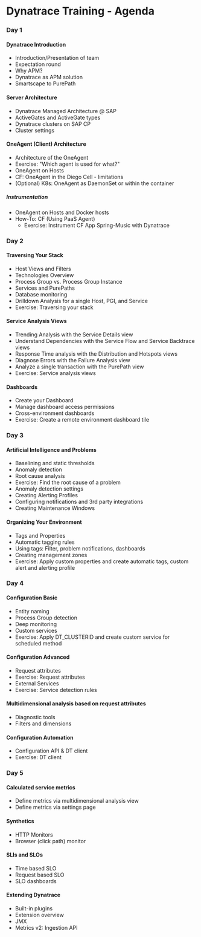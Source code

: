 # Dynatrace Training - Agenda
### Day 1
#### Dynatrace Introduction

- Introduction/Presentation of team
- Expectation round
- Why APM?
- Dynatrace as APM solution
- Smartscape to PurePath

#### Server Architecture

- Dynatrace Managed Architecture @ SAP
- ActiveGates and ActiveGate types
- Dynatrace clusters on SAP CP
- Cluster settings

#### OneAgent (Client) Architecture

- Architecture of the OneAgent
- Exercise: "Which agent is used for what?"
- OneAgent on Hosts
- CF: OneAgent in the Diego Cell - limitations 
- (Optional) K8s: OneAgent as DaemonSet or within the container

##### Instrumentation

- OneAgent on Hosts and Docker hosts
- How-To: CF (Using PaaS Agent) 
  - Exercise: Instrument CF App Spring-Music with Dynatrace

### Day 2

#### Traversing Your Stack
- Host Views and Filters
- Technologies Overview
- Process Group vs. Process Group Instance
- Services and PurePaths
- Database monitoring
- Drilldown Analysis for a single Host, PGI, and Service
- Exercise: Traversing your stack

#### Service Analysis Views
- Trending Analysis with the Service Details view
- Understand Dependencies with the Service Flow and Service Backtrace views
- Response Time analysis with the Distribution and Hotspots views
- Diagnose Errors with the Failure Analysis view
- Analyze a single transaction with the PurePath view
- Exercise: Service analysis views

#### Dashboards
- Create your Dashboard
- Manage dashboard access permissions
- Cross-environment dashboards
- Exercise: Create a remote environment dashboard tile

### Day 3

#### Artificial Intelligence and Problems
- Baselining and static thresholds
- Anomaly detection
- Root cause analysis
- Exercise: Find the root cause of a problem
- Anomaly detection settings
- Creating Alerting Profiles
- Configuring notifications and 3rd party integrations
- Creating Maintenance Windows

#### Organizing Your Environment
- Tags and Properties
- Automatic tagging rules
- Using tags: Filter, problem notifications, dashboards 
- Creating management zones
- Exercise: Apply custom properties and create automatic tags, custom alert and alerting profile

### Day 4

#### Configuration Basic
- Entity naming
- Process Group detection
- Deep monitoring
- Custom services
- Exercise: Apply DT_CLUSTERID and create custom service for scheduled method

#### Configuration Advanced
- Request attributes
- Exercise: Request attributes
- External Services
- Exercise: Service detection rules

#### Multidimensional analysis based on request attributes
- Diagnostic tools
- Filters and dimensions

#### Configuration Automation
- Configuration API & DT client
- Exercise: DT client


### Day 5

#### Calculated service metrics
- Define metrics via multidimensional analysis view
- Define metrics via settings page

#### Synthetics
- HTTP Monitors
- Browser (click path) monitor

#### SLIs and SLOs
- Time based SLO
- Request based SLO
- SLO dashboards

#### Extending Dynatrace
- Built-in plugins
- Extension overview
- JMX
- Metrics v2: Ingestion API
